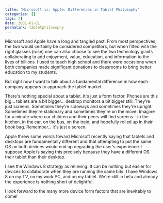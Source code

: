 ```yaml
---
title: 'Microsoft vs. Apple: Differences in Tablet Philosophy'
categories: []
tags: []
date: 2001-01-01
permalink: tabletphilosophy
---
```


Microsoft and Apple have a long and tangled past. From most perspectives, the two would certainly be considered competitors, but when fitted with the right glasses (rose) one can also choose to see the two technology giants collaborating to add enjoyment, value, education, and information to the lives of billions. I used to teach high school and there were occasions when both companies made significant donations to classrooms to bring better education to my students.
<!-- xmore -->

But right now I want to talk about a fundamental difference in how each company appears to approach the tablet market.

There's nothing special about a tablet. It's just a form factor. Phones are this big... tablets are a bit bigger... desktop monitors a bit bigger still. They're just screens. Sometimes they're sideways and sometimes they're upright. Sometimes they're stationary and sometimes they're on the move. Imagine for a minute where our children and their peers will find screens - in the kitchen, in the car, on the bus, on the train, and hopefully rolled up in their book bag. Remember... it's just a screen.

Apple threw some words toward Microsoft recently saying that tablets and desktops are fundamentally different and that attempting to put the same OS on both devices would end up degrading the user's experience. I suppose Apple is saying this precisely because they have a different OS their tablet than their desktop.

I see the Windows 8 strategy as relieving. It can be nothing but easier for devices to collaborate when they are running the same bits. I have Windows 8 on my TV, on my work PC, and on my tablet. We're still in beta and already the experience is nothing short of delightful.

I look forward to the many more device form factors that are inevitably to come!